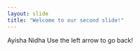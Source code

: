 ```yaml
---
layout: slide
title: "Welcome to our second slide!"
---
```

Ayisha Nidha
Use the left arrow to go back!
